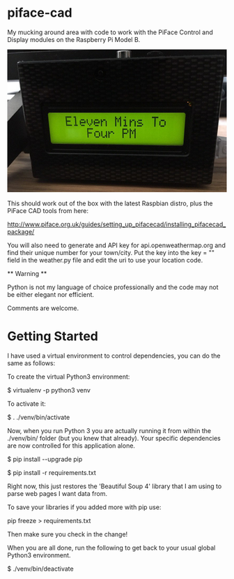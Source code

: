 # piface-cad

My mucking around area with code to work with the PiFace Control and Display modules on the Raspberry Pi Model B.

 ![Pi Clock Photo](https://github.com/sjhawke/piface-cad/raw/master/pi-clock.PNG)

This should work out of the box with the latest Raspbian distro, plus the PiFace CAD tools from here:

http://www.piface.org.uk/guides/setting_up_pifacecad/installing_pifacecad_package/

You will also need to generate and API key for api.openweathermap.org and find their unique number for your town/city.
Put the key into the key = "" field in the weather.py file and edit the uri to use your location code.

** Warning ** 

Python is not my language of choice professionally and the code may not be either elegant nor efficient.

Comments are welcome.

# Getting Started

 I have used a virtual environment to control dependencies, you can do the same as follows:

 To create the virtual Python3 environment:

 $ virtualenv -p python3 venv

To activate it:

 $ . ./venv/bin/activate

Now, when you run Python 3 you are actually running it from within the ./venv/bin/ folder (but you knew that already).
Your specific dependencies are now controlled for this application alone.

 $ pip install --upgrade pip
 
 $ pip install -r requirements.txt

Right now, this just restores the 'Beautiful Soup 4' library that I am using to parse web pages I want data from.

To save your libraries if you added more with pip use:

pip freeze > requirements.txt

Then make sure you check in the change!

When you are all done, run the following to get back to your usual global Python3 environment.

 $ ./venv/bin/deactivate
